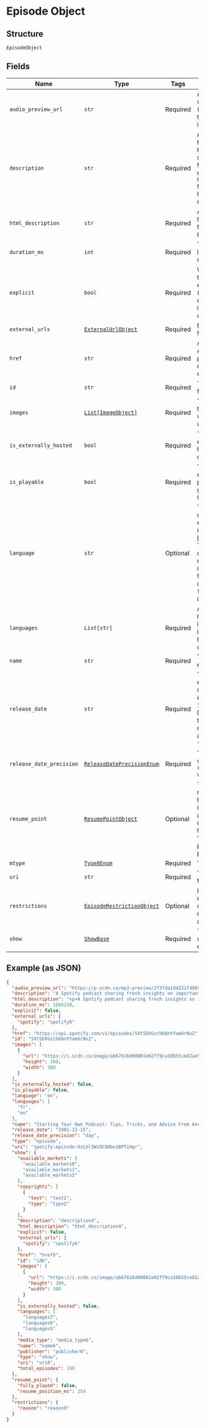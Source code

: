 
# Episode Object

## Structure

`EpisodeObject`

## Fields

| Name | Type | Tags | Description |
|  --- | --- | --- | --- |
| `audio_preview_url` | `str` | Required | A URL to a 30 second preview (MP3 format) of the episode. `null` if not available. |
| `description` | `str` | Required | A description of the episode. HTML tags are stripped away from this field, use `html_description` field in case HTML tags are needed. |
| `html_description` | `str` | Required | A description of the episode. This field may contain HTML tags. |
| `duration_ms` | `int` | Required | The episode length in milliseconds. |
| `explicit` | `bool` | Required | Whether or not the episode has explicit content (true = yes it does; false = no it does not OR unknown). |
| `external_urls` | [`ExternalUrlObject`](../../doc/models/external-url-object.md) | Required | External URLs for this episode. |
| `href` | `str` | Required | A link to the Web API endpoint providing full details of the episode. |
| `id` | `str` | Required | The [Spotify ID](/documentation/web-api/concepts/spotify-uris-ids) for the episode. |
| `images` | [`List[ImageObject]`](../../doc/models/image-object.md) | Required | The cover art for the episode in various sizes, widest first. |
| `is_externally_hosted` | `bool` | Required | True if the episode is hosted outside of Spotify's CDN. |
| `is_playable` | `bool` | Required | True if the episode is playable in the given market. Otherwise false. |
| `language` | `str` | Optional | The language used in the episode, identified by a [ISO 639](https://en.wikipedia.org/wiki/ISO_639) code. This field is deprecated and might be removed in the future. Please use the `languages` field instead. |
| `languages` | `List[str]` | Required | A list of the languages used in the episode, identified by their [ISO 639-1](https://en.wikipedia.org/wiki/ISO_639) code. |
| `name` | `str` | Required | The name of the episode. |
| `release_date` | `str` | Required | The date the episode was first released, for example `"1981-12-15"`. Depending on the precision, it might be shown as `"1981"` or `"1981-12"`. |
| `release_date_precision` | [`ReleaseDatePrecisionEnum`](../../doc/models/release-date-precision-enum.md) | Required | The precision with which `release_date` value is known. |
| `resume_point` | [`ResumePointObject`](../../doc/models/resume-point-object.md) | Optional | The user's most recent position in the episode. Set if the supplied access token is a user token and has the scope 'user-read-playback-position'. |
| `mtype` | [`Type8Enum`](../../doc/models/type-8-enum.md) | Required | The object type. |
| `uri` | `str` | Required | The [Spotify URI](/documentation/web-api/concepts/spotify-uris-ids) for the episode. |
| `restrictions` | [`EpisodeRestrictionObject`](../../doc/models/episode-restriction-object.md) | Optional | Included in the response when a content restriction is applied. |
| `show` | [`ShowBase`](../../doc/models/show-base.md) | Required | The show on which the episode belongs. |

## Example (as JSON)

```json
{
  "audio_preview_url": "https://p.scdn.co/mp3-preview/2f37da1d4221f40b9d1a98cd191f4d6f1646ad17",
  "description": "A Spotify podcast sharing fresh insights on important topics of the moment—in a way only Spotify can. You’ll hear from experts in the music, podcast and tech industries as we discover and uncover stories about our work and the world around us.\n",
  "html_description": "<p>A Spotify podcast sharing fresh insights on important topics of the moment—in a way only Spotify can. You’ll hear from experts in the music, podcast and tech industries as we discover and uncover stories about our work and the world around us.</p>\n",
  "duration_ms": 1686230,
  "explicit": false,
  "external_urls": {
    "spotify": "spotify6"
  },
  "href": "https://api.spotify.com/v1/episodes/5Xt5DXGzch68nYYamXrNxZ",
  "id": "5Xt5DXGzch68nYYamXrNxZ",
  "images": [
    {
      "url": "https://i.scdn.co/image/ab67616d00001e02ff9ca10b55ce82ae553c8228\n",
      "height": 300,
      "width": 300
    }
  ],
  "is_externally_hosted": false,
  "is_playable": false,
  "language": "en",
  "languages": [
    "fr",
    "en"
  ],
  "name": "Starting Your Own Podcast: Tips, Tricks, and Advice From Anchor Creators\n",
  "release_date": "1981-12-15",
  "release_date_precision": "day",
  "type": "episode",
  "uri": "spotify:episode:0zLhl3WsOCQHbe1BPTiHgr",
  "show": {
    "available_markets": [
      "available_markets0",
      "available_markets1",
      "available_markets2"
    ],
    "copyrights": [
      {
        "text": "text2",
        "type": "type2"
      }
    ],
    "description": "description4",
    "html_description": "html_description4",
    "explicit": false,
    "external_urls": {
      "spotify": "spotify6"
    },
    "href": "href8",
    "id": "id6",
    "images": [
      {
        "url": "https://i.scdn.co/image/ab67616d00001e02ff9ca10b55ce82ae553c8228\n",
        "height": 300,
        "width": 300
      }
    ],
    "is_externally_hosted": false,
    "languages": [
      "languages7",
      "languages6",
      "languages5"
    ],
    "media_type": "media_type6",
    "name": "name6",
    "publisher": "publisher6",
    "type": "show",
    "uri": "uri0",
    "total_episodes": 198
  },
  "resume_point": {
    "fully_played": false,
    "resume_position_ms": 254
  },
  "restrictions": {
    "reason": "reason0"
  }
}
```

